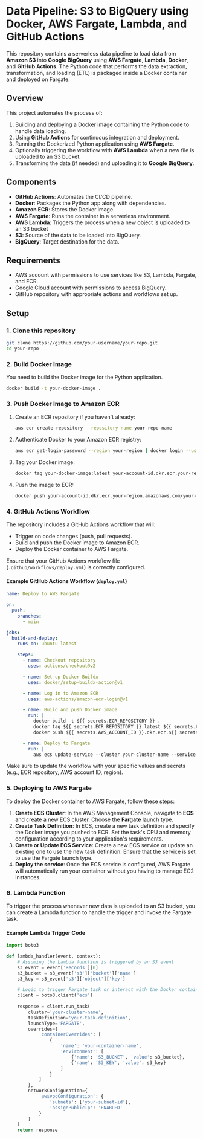 
# Data Pipeline: S3 to BigQuery using Docker, AWS Fargate, Lambda, and GitHub Actions

This repository contains a serverless data pipeline to load data from **Amazon S3** into **Google BigQuery** using **AWS Fargate**, **Lambda**, **Docker**, and **GitHub Actions**. The Python code that performs the data extraction, transformation, and loading (ETL) is packaged inside a Docker container and deployed on Fargate.

## Overview

This project automates the process of:
1. Building and deploying a Docker image containing the Python code to handle data loading.
2. Using **GitHub Actions** for continuous integration and deployment.
3. Running the Dockerized Python application using **AWS Fargate**.
4. Optionally triggering the workflow with **AWS Lambda** when a new file is uploaded to an S3 bucket.
5. Transforming the data (if needed) and uploading it to **Google BigQuery**.

## Components

- **GitHub Actions**: Automates the CI/CD pipeline.
- **Docker**: Packages the Python app along with dependencies.
- **Amazon ECR**: Stores the Docker image.
- **AWS Fargate**: Runs the container in a serverless environment.
- **AWS Lambda**: Triggers the process when a new object is uploaded to an S3 bucket 
- **S3**: Source of the data to be loaded into BigQuery.
- **BigQuery**: Target destination for the data.

## Requirements

- AWS account with permissions to use services like S3, Lambda, Fargate, and ECR.
- Google Cloud account with permissions to access BigQuery.
- GitHub repository with appropriate actions and workflows set up.

## Setup

### 1. Clone this repository
```bash
git clone https://github.com/your-username/your-repo.git
cd your-repo
```

### 2. Build Docker Image
You need to build the Docker image for the Python application.

```bash
docker build -t your-docker-image .
```

### 3. Push Docker Image to Amazon ECR
1. Create an ECR repository if you haven't already:

   ```bash
   aws ecr create-repository --repository-name your-repo-name
   ```

2. Authenticate Docker to your Amazon ECR registry:

   ```bash
   aws ecr get-login-password --region your-region | docker login --username AWS --password-stdin your-account-id.dkr.ecr.your-region.amazonaws.com
   ```

3. Tag your Docker image:

   ```bash
   docker tag your-docker-image:latest your-account-id.dkr.ecr.your-region.amazonaws.com/your-repo-name:latest
   ```

4. Push the image to ECR:

   ```bash
   docker push your-account-id.dkr.ecr.your-region.amazonaws.com/your-repo-name:latest
   ```

### 4. GitHub Actions Workflow
The repository includes a GitHub Actions workflow that will:
- Trigger on code changes (push, pull requests).
- Build and push the Docker image to Amazon ECR.
- Deploy the Docker container to AWS Fargate.

Ensure that your GitHub Actions workflow file (`.github/workflows/deploy.yml`) is correctly configured.

#### Example GitHub Actions Workflow (`deploy.yml`)
```yaml
name: Deploy to AWS Fargate

on:
  push:
    branches:
      - main

jobs:
  build-and-deploy:
    runs-on: ubuntu-latest

    steps:
      - name: Checkout repository
        uses: actions/checkout@v2

      - name: Set up Docker Buildx
        uses: docker/setup-buildx-action@v1

      - name: Log in to Amazon ECR
        uses: aws-actions/amazon-ecr-login@v1

      - name: Build and push Docker image
        run: |
          docker build -t ${{ secrets.ECR_REPOSITORY }} .
          docker tag ${{ secrets.ECR_REPOSITORY }}:latest ${{ secrets.AWS_ACCOUNT_ID }}.dkr.ecr.${{ secrets.AWS_REGION }}.amazonaws.com/${{ secrets.ECR_REPOSITORY }}:latest
          docker push ${{ secrets.AWS_ACCOUNT_ID }}.dkr.ecr.${{ secrets.AWS_REGION }}.amazonaws.com/${{ secrets.ECR_REPOSITORY }}:latest

      - name: Deploy to Fargate
        run: |
          aws ecs update-service --cluster your-cluster-name --service your-service-name --force-new-deployment
```

Make sure to update the workflow with your specific values and secrets (e.g., ECR repository, AWS account ID, region).

### 5. Deploying to AWS Fargate
To deploy the Docker container to AWS Fargate, follow these steps:
1. **Create ECS Cluster**: In the AWS Management Console, navigate to **ECS** and create a new ECS cluster. Choose the **Fargate** launch type.
2. **Create Task Definition**: In ECS, create a new task definition and specify the Docker image you pushed to ECR. Set the task's CPU and memory configuration according to your application's requirements.
3. **Create or Update ECS Service**: Create a new ECS service or update an existing one to use the new task definition. Ensure that the service is set to use the Fargate launch type.
4. **Deploy the service**: Once the ECS service is configured, AWS Fargate will automatically run your container without you having to manage EC2 instances.

### 6. Lambda Function 
To trigger the process whenever new data is uploaded to an S3 bucket, you can create a Lambda function to handle the trigger and invoke the Fargate task.

#### Example Lambda Trigger Code 
```python
import boto3

def lambda_handler(event, context):
    # Assuming the Lambda function is triggered by an S3 event
    s3_event = event['Records'][0]
    s3_bucket = s3_event['s3']['bucket']['name']
    s3_key = s3_event['s3']['object']['key']

    # Logic to trigger Fargate task or interact with the Docker container
    client = boto3.client('ecs')
    
    response = client.run_task(
        cluster='your-cluster-name',
        taskDefinition='your-task-definition',
        launchType='FARGATE',
        overrides={
            'containerOverrides': [
                {
                    'name': 'your-container-name',
                    'environment': [
                        {'name': 'S3_BUCKET', 'value': s3_bucket},
                        {'name': 'S3_KEY', 'value': s3_key}
                    ]
                }
            ]
        },
        networkConfiguration={
            'awsvpcConfiguration': {
                'subnets': ['your-subnet-id'],
                'assignPublicIp': 'ENABLED'
            }
        }
    )
    return response
```



